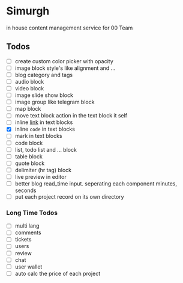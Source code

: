 # Simurgh

in house content management service for 00 Team

## Todos

-   [ ] create custom color picker with opacity
-   [ ] image block style's like alignment and ...
-   [ ] blog category and tags
-   [ ] audio block
-   [ ] video block
-   [ ] image slide show block
-   [ ] image group like telegram block
-   [ ] map block
-   [ ] move text block action in the text block it self
-   [ ] inline [link](https://00-team.org) in text blocks
-   [x] inline `code` in text blocks
-   [ ] mark in text blocks
-   [ ] code block
-   [ ] list, todo list and ... block
-   [ ] table block
-   [ ] quote block
-   [ ] delimiter (hr tag) block
-   [ ] live preview in editor
-   [ ] better blog read_time input. seperating each component minutes, seconds
-   [ ] put each project record on its own directory

### Long Time Todos

-   [ ] multi lang
-   [ ] comments
-   [ ] tickets
-   [ ] users
-   [ ] review
-   [ ] chat
-   [ ] user wallet
-   [ ] auto calc the price of each project
